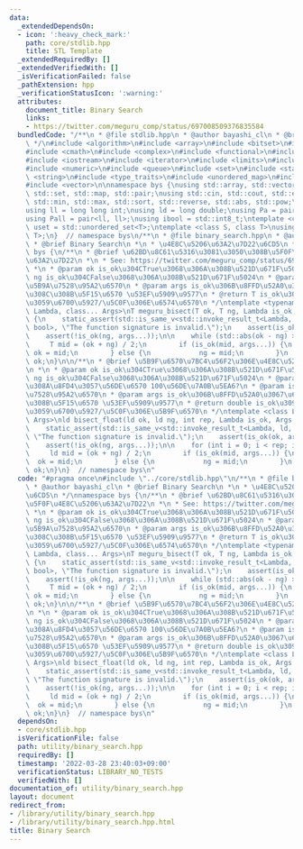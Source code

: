 ```yaml
---
data:
  _extendedDependsOn:
  - icon: ':heavy_check_mark:'
    path: core/stdlib.hpp
    title: STL Template
  _extendedRequiredBy: []
  _extendedVerifiedWith: []
  _isVerificationFailed: false
  _pathExtension: hpp
  _verificationStatusIcon: ':warning:'
  attributes:
    document_title: Binary Search
    links:
    - https://twitter.com/meguru_comp/status/697008509376835584
  bundledCode: "/**\n * @file stdlib.hpp\n * @author bayashi_cl\n * @brief STL Template\n\
    \ */\n#include <algorithm>\n#include <array>\n#include <bitset>\n#include <cassert>\n\
    #include <cmath>\n#include <complex>\n#include <functional>\n#include <iomanip>\n\
    #include <iostream>\n#include <iterator>\n#include <limits>\n#include <map>\n\
    #include <numeric>\n#include <queue>\n#include <set>\n#include <stack>\n#include\
    \ <string>\n#include <type_traits>\n#include <unordered_map>\n#include <unordered_set>\n\
    #include <vector>\n\nnamespace bys {\nusing std::array, std::vector, std::string,\
    \ std::set, std::map, std::pair;\nusing std::cin, std::cout, std::endl;\nusing\
    \ std::min, std::max, std::sort, std::reverse, std::abs, std::pow;\n\n// alias\n\
    using ll = long long int;\nusing ld = long double;\nusing Pa = pair<int, int>;\n\
    using Pall = pair<ll, ll>;\nusing ibool = std::int8_t;\ntemplate <class T>\nusing\
    \ uset = std::unordered_set<T>;\ntemplate <class S, class T>\nusing umap = std::unordered_map<S,\
    \ T>;\n}  // namespace bys\n/**\n * @file binary_search.hpp\n * @author bayashi_cl\n\
    \ * @brief Binary Search\n *\n * \u4E8C\u5206\u63A2\u7D22\u6CD5\n */\nnamespace\
    \ bys {\n/**\n * @brief \u62BD\u8C61\u5316\u3081\u3050\u308B\u5F0F\u4E8C\u5206\
    \u63A2\u7D22\n *\n * See: https://twitter.com/meguru_comp/status/697008509376835584\n\
    \ *\n * @param ok is_ok\u304CTrue\u3068\u306A\u308B\u521D\u671F\u5024\n * @param\
    \ ng is_ok\u304CFalse\u3068\u306A\u308B\u521D\u671F\u5024\n * @param is_ok \u5224\
    \u5B9A\u7528\u95A2\u6570\n * @param args is_ok\u306B\u8FFD\u52A0\u3067\u6E21\u3055\
    \u308C\u308B\u5F15\u6570 \u53EF\u5909\u9577\n * @return T is_ok\u3092\u6E80\u305F\
    \u3059\u6700\u5927/\u5C0F\u306E\u6574\u6570\n */\ntemplate <typename T, class\
    \ Lambda, class... Args>\nT meguru_bisect(T ok, T ng, Lambda is_ok, Args... args)\
    \ {\n    static_assert(std::is_same_v<std::invoke_result_t<Lambda, T, Args...>,\
    \ bool>, \"The function signature is invalid.\");\n    assert(is_ok(ok, args...));\n\
    \    assert(!is_ok(ng, args...));\n\n    while (std::abs(ok - ng) > 1) {\n   \
    \     T mid = (ok + ng) / 2;\n        if (is_ok(mid, args...)) {\n           \
    \ ok = mid;\n        } else {\n            ng = mid;\n        }\n    }\n    return\
    \ ok;\n}\n\n/**\n * @brief \u5B9F\u6570\u7BC4\u56F2\u306E\u4E8C\u5206\u63A2\u7D22\
    \n *\n * @param ok is_ok\u304CTrue\u3068\u306A\u308B\u521D\u671F\u5024\n * @param\
    \ ng is_ok\u304CFalse\u3068\u306A\u308B\u521D\u671F\u5024\n * @param rep \u7E70\
    \u308A\u8FD4\u3057\u56DE\u6570 100\u56DE\u7A0B\u5EA6?\n * @param is_ok \u5224\u5B9A\
    \u7528\u95A2\u6570\n * @param args is_ok\u306B\u8FFD\u52A0\u3067\u6E21\u3055\u308C\
    \u308B\u5F15\u6570 \u53EF\u5909\u9577\n * @return double is_ok\u3092\u6E80\u305F\
    \u3059\u6700\u5927/\u5C0F\u306E\u5B9F\u6570\n */\ntemplate <class Lambda, class...\
    \ Args>\nld bisect_float(ld ok, ld ng, int rep, Lambda is_ok, Args... args) {\n\
    \    static_assert(std::is_same_v<std::invoke_result_t<Lambda, ld, Args...>, bool>,\
    \ \"The function signature is invalid.\");\n    assert(is_ok(ok, args...));\n\
    \    assert(!is_ok(ng, args...));\n\n    for (int i = 0; i < rep; i++) {\n   \
    \     ld mid = (ok + ng) / 2;\n        if (is_ok(mid, args...)) {\n          \
    \  ok = mid;\n        } else {\n            ng = mid;\n        }\n    }\n    return\
    \ ok;\n}\n}  // namespace bys\n"
  code: "#pragma once\n#include \"../core/stdlib.hpp\"\n/**\n * @file binary_search.hpp\n\
    \ * @author bayashi_cl\n * @brief Binary Search\n *\n * \u4E8C\u5206\u63A2\u7D22\
    \u6CD5\n */\nnamespace bys {\n/**\n * @brief \u62BD\u8C61\u5316\u3081\u3050\u308B\
    \u5F0F\u4E8C\u5206\u63A2\u7D22\n *\n * See: https://twitter.com/meguru_comp/status/697008509376835584\n\
    \ *\n * @param ok is_ok\u304CTrue\u3068\u306A\u308B\u521D\u671F\u5024\n * @param\
    \ ng is_ok\u304CFalse\u3068\u306A\u308B\u521D\u671F\u5024\n * @param is_ok \u5224\
    \u5B9A\u7528\u95A2\u6570\n * @param args is_ok\u306B\u8FFD\u52A0\u3067\u6E21\u3055\
    \u308C\u308B\u5F15\u6570 \u53EF\u5909\u9577\n * @return T is_ok\u3092\u6E80\u305F\
    \u3059\u6700\u5927/\u5C0F\u306E\u6574\u6570\n */\ntemplate <typename T, class\
    \ Lambda, class... Args>\nT meguru_bisect(T ok, T ng, Lambda is_ok, Args... args)\
    \ {\n    static_assert(std::is_same_v<std::invoke_result_t<Lambda, T, Args...>,\
    \ bool>, \"The function signature is invalid.\");\n    assert(is_ok(ok, args...));\n\
    \    assert(!is_ok(ng, args...));\n\n    while (std::abs(ok - ng) > 1) {\n   \
    \     T mid = (ok + ng) / 2;\n        if (is_ok(mid, args...)) {\n           \
    \ ok = mid;\n        } else {\n            ng = mid;\n        }\n    }\n    return\
    \ ok;\n}\n\n/**\n * @brief \u5B9F\u6570\u7BC4\u56F2\u306E\u4E8C\u5206\u63A2\u7D22\
    \n *\n * @param ok is_ok\u304CTrue\u3068\u306A\u308B\u521D\u671F\u5024\n * @param\
    \ ng is_ok\u304CFalse\u3068\u306A\u308B\u521D\u671F\u5024\n * @param rep \u7E70\
    \u308A\u8FD4\u3057\u56DE\u6570 100\u56DE\u7A0B\u5EA6?\n * @param is_ok \u5224\u5B9A\
    \u7528\u95A2\u6570\n * @param args is_ok\u306B\u8FFD\u52A0\u3067\u6E21\u3055\u308C\
    \u308B\u5F15\u6570 \u53EF\u5909\u9577\n * @return double is_ok\u3092\u6E80\u305F\
    \u3059\u6700\u5927/\u5C0F\u306E\u5B9F\u6570\n */\ntemplate <class Lambda, class...\
    \ Args>\nld bisect_float(ld ok, ld ng, int rep, Lambda is_ok, Args... args) {\n\
    \    static_assert(std::is_same_v<std::invoke_result_t<Lambda, ld, Args...>, bool>,\
    \ \"The function signature is invalid.\");\n    assert(is_ok(ok, args...));\n\
    \    assert(!is_ok(ng, args...));\n\n    for (int i = 0; i < rep; i++) {\n   \
    \     ld mid = (ok + ng) / 2;\n        if (is_ok(mid, args...)) {\n          \
    \  ok = mid;\n        } else {\n            ng = mid;\n        }\n    }\n    return\
    \ ok;\n}\n}  // namespace bys\n"
  dependsOn:
  - core/stdlib.hpp
  isVerificationFile: false
  path: utility/binary_search.hpp
  requiredBy: []
  timestamp: '2022-03-28 23:40:03+09:00'
  verificationStatus: LIBRARY_NO_TESTS
  verifiedWith: []
documentation_of: utility/binary_search.hpp
layout: document
redirect_from:
- /library/utility/binary_search.hpp
- /library/utility/binary_search.hpp.html
title: Binary Search
---
```

